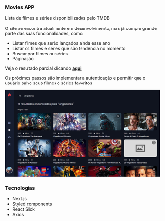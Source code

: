 ### Movies APP

Lista de filmes e séries disponibilizados pelo TMDB <br /> <br />
O site se encontra atualmente em desenvolvimento, mas já cumpre grande parte das suas funcionalidades, como: 
- Listar filmes que serão lançados ainda esse ano
- Listar os filmes e séries que são tendência no momento
- Buscar por filmes ou séries
- Páginação

Veja o resultado parcial clicando <b><a href="https://movies-rosy-nu.vercel.app/" target="_blank">aqui</a></b>

Os próximos passos são implementar a autenticação e permitir que o usuário salve seus filmes e séries favoritos

![](./public/design/preview-desktop.png)

### Tecnologias
- Next.js
- Styled components
- React Slick
- Axios
